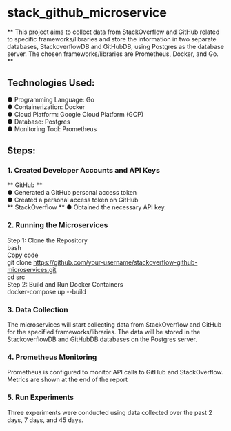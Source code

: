 # stack_github_microservice
** This project aims to collect data from StackOverflow and GitHub related to specific frameworks/libraries
and store the information in two separate databases, StackoverflowDB and GitHubDB, using Postgres as
the database server. The chosen frameworks/libraries are Prometheus, Docker, and Go. **  

## Technologies Used:  
● Programming Language: Go  
● Containerization: Docker  
● Cloud Platform: Google Cloud Platform (GCP)  
● Database: Postgres  
● Monitoring Tool: Prometheus  


## Steps:
### 1. Created Developer Accounts and API Keys 
** GitHub **  
● Generated a GitHub personal access token  
● Created a personal access token on GitHub  
** StackOverflow **
● Obtained the necessary API key.  
### 2. Running the Microservices
Step 1: Clone the Repository  
bash  
Copy code  
git clone https://github.com/your-username/stackoverflow-github-microservices.git  
cd src  
Step 2: Build and Run Docker Containers  
docker-compose up --build   
### 3. Data Collection
The microservices will start collecting data from StackOverflow and GitHub for the specified
frameworks/libraries. The data will be stored in the StackoverflowDB and GitHubDB databases on the
Postgres server.  
### 4. Prometheus Monitoring
Prometheus is configured to monitor API calls to GitHub and StackOverflow. Metrics are shown at the
end of the report  
### 5. Run Experiments
Three experiments were conducted using data collected over the past 2 days, 7 days, and 45 days.
